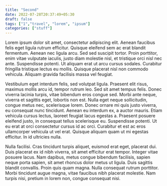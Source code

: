```yaml
---
title: "Second"
date: 2022-07-28T20:37:49+05:30
draft: false
tags: ["1","travel", "lorem", "ipsum"]
categories: ["stuff"]
---
```


Lorem ipsum dolor sit amet, consectetur adipiscing elit. Aenean faucibus felis eget ligula rutrum efficitur. Quisque eleifend sem ac erat blandit fermentum. Aenean nec ligula arcu. Sed sed suscipit tortor. Proin porttitor, enim vitae vulputate iaculis, justo diam molestie nisl, et tristique orci nisl nec ante. Suspendisse potenti. Ut aliquam erat ut arcu cursus sodales. Curabitur fringilla tristique lectus eu mollis. Quisque placerat nisl non commodo vehicula. Aliquam gravida facilisis massa vel feugiat.

Vestibulum eget interdum felis, sed volutpat ligula. Praesent elit risus, maximus mollis arcu id, tempor rutrum leo. Sed sit amet tempus felis. Donec viverra lacinia turpis, vitae bibendum eros congue sed. Morbi ante neque, viverra et sagittis eget, lobortis non est. Nulla eget neque sollicitudin, congue metus nec, scelerisque lorem. Donec ornare mi quis justo viverra, eu consequat nunc tincidunt. Aenean eu interdum ex, a auctor mauris. Etiam vehicula cursus lectus, laoreet feugiat lacus egestas a. Praesent posuere eleifend justo, in consequat tellus scelerisque eu. Suspendisse potenti. Ut eu erat at orci consectetur cursus id ac orci. Curabitur et est ac eros ullamcorper vehicula ut vel erat. Quisque aliquam quam ut mi egestas efficitur. In id ultricies nulla.

Nulla facilisi. Cras tincidunt turpis aliquet, euismod erat eget, placerat dui. Duis placerat ex id nibh viverra, sit amet efficitur erat tempor. Integer vitae posuere lacus. Nam dapibus, metus congue bibendum facilisis, sapien neque porta sapien, sit amet rhoncus dolor metus ut ligula. Duis sagittis blandit convallis. Proin quis quam magna. Nulla consequat rutrum porttitor. Morbi tincidunt augue magna, vitae faucibus nibh placerat molestie. Nam turpis nisi, pretium in lorem non, congue consequat nisi.



